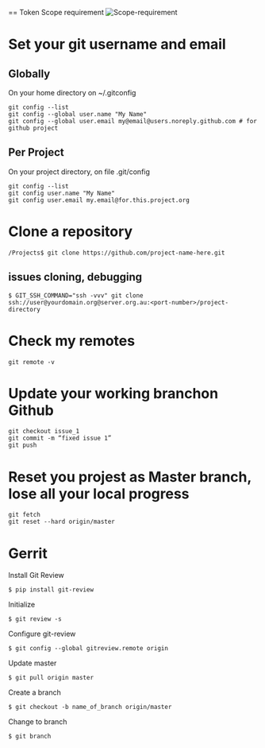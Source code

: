 == Token Scope requirement
![Scope-requirement](https://.png)

# Set your git username and email

## Globally 
On your home directory on ~/.gitconfig

```
git config --list
git config --global user.name "My Name"
git config --global user.email my@email@users.noreply.github.com # for github project
```
## Per Project 

On your project directory, on file .git/config
```
git config --list
git config user.name "My Name"
git config user.email my.email@for.this.project.org 
```
# Clone a repository
```
/Projects$ git clone https://github.com/project-name-here.git
```
## issues cloning, debugging 
```
$ GIT_SSH_COMMAND="ssh -vvv" git clone ssh://user@yourdomain.org@server.org.au:<port-number>/project-directory
```
# Check my remotes
```
git remote -v
```

# Update your working branchon Github
```
git checkout issue_1
git commit -m “fixed issue 1”
git push
```

# Reset you projest as Master branch, lose all your local progress
```
git fetch
git reset --hard origin/master
```


# Gerrit
Install Git Review
```
$ pip install git-review
```
Initialize
```
$ git review -s
```
Configure git-review
```
$ git config --global gitreview.remote origin
```
Update master
```
$ git pull origin master
```
Create a branch
```
$ git checkout -b name_of_branch origin/master
```
Change to branch
```
$ git branch
```

